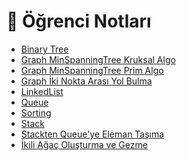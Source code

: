 # 📕 Öğrenci Notları

<!--Index-->

- [Binary Tree](./Binary%20Tree.c)
- [Graph MinSpanningTree Kruksal Algo](./Graph%20MinSpanningTree%20Kruksal%20Algo.c)
- [Graph MinSpanningTree Prim Algo](./Graph%20MinSpanningTree%20Prim%20Algo.c)
- [Graph İki Nokta Arası Yol Bulma](./Graph%20%C4%B0ki%20Nokta%20Aras%C4%B1%20Yol%20Bulma.c)
- [LinkedList](./LinkedList.c)
- [Queue](./Queue.c)
- [Sorting](./Sorting.c)
- [Stack](./Stack.c)
- [Stackten Queue'ye Eleman Taşıma](./Stackten%20Queue%27ye%20Eleman%20Ta%C5%9F%C4%B1ma.c)
- [İkili Ağaç Oluşturma ve Gezme](./%C4%B0kili%20A%C4%9Fa%C3%A7%20Olu%C5%9Fturma%20ve%20Gezme.c)

<!--Index-->
